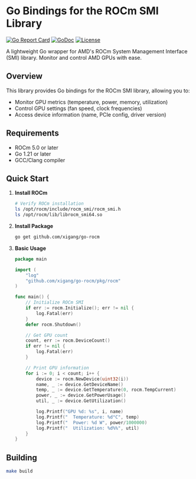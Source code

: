 # Go Bindings for the ROCm SMI Library

[![Go Report Card](https://goreportcard.com/badge/github.com/xigang/go-rocm)](https://goreportcard.com/report/github.com/xigang/go-rocm)
[![GoDoc](https://godoc.org/github.com/xigang/go-rocm?status.svg)](https://godoc.org/github.com/xigang/go-rocm)
[![License](https://img.shields.io/badge/license-MIT-blue.svg)](LICENSE)

A lightweight Go wrapper for AMD's ROCm System Management Interface (SMI) library. Monitor and control AMD GPUs with ease.

## Overview

This library provides Go bindings for the ROCm SMI library, allowing you to:
- Monitor GPU metrics (temperature, power, memory, utilization)
- Control GPU settings (fan speed, clock frequencies)
- Access device information (name, PCIe config, driver version)

## Requirements

- ROCm 5.0 or later
- Go 1.21 or later
- GCC/Clang compiler

## Quick Start

1. **Install ROCm**
   ```bash
   # Verify ROCm installation
   ls /opt/rocm/include/rocm_smi/rocm_smi.h
   ls /opt/rocm/lib/librocm_smi64.so
   ```

2. **Install Package**
   ```bash
   go get github.com/xigang/go-rocm
   ```

3. **Basic Usage**
   ```go
   package main

   import (
       "log"
       "github.com/xigang/go-rocm/pkg/rocm"
   )

   func main() {
       // Initialize ROCm SMI
       if err := rocm.Initialize(); err != nil {
           log.Fatal(err)
       }
       defer rocm.Shutdown()

       // Get GPU count
       count, err := rocm.DeviceCount()
       if err != nil {
           log.Fatal(err)
       }

       // Print GPU information
       for i := 0; i < count; i++ {
           device := rocm.NewDevice(uint32(i))
           name, _ := device.GetDeviceName()
           temp, _ := device.GetTemperature(0, rocm.TempCurrent)
           power, _ := device.GetPowerUsage()
           util, _ := device.GetUtilization()

           log.Printf("GPU %d: %s", i, name)
           log.Printf("  Temperature: %d°C", temp)
           log.Printf("  Power: %d W", power/1000000)
           log.Printf("  Utilization: %d%%", util)
       }
   }
   ```

## Building
```sh
make build
```
